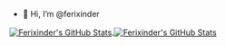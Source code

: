 - 👋 Hi, I’m @ferixinder

<a href="https://github.com/ferixinder">
  <img align="center" src="https://github-readme-stats.vercel.app/api/top-langs/?username=ferixinder&hide=c%2B%2B,c,matlab,assembly&title_color=6aa6f8&text_color=8a919a&icon_color=6aa6f8&bg_color=22272e" alt="Ferixinder's GitHub Stats" />
</a>

<a href="https://github.com/ferixinder">
  <img align="center" src="https://github-readme-stats.vercel.app/api?username=ferixinder&show_icons=true&line_height=27&count_private=true&title_color=6aa6f8&text_color=8a919a&icon_color=6aa6f8&bg_color=22272e" alt="Ferixinder's GitHub Stats" />
</a>
